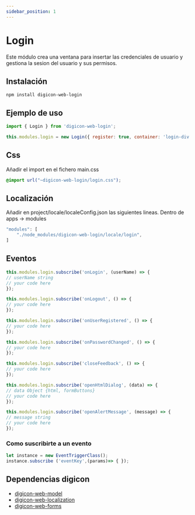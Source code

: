 ```yaml
---
sidebar_position: 1
---
```


# Login
Este módulo crea una ventana para insertar las credenciales de usuario y gestiona la sesion del usuario y sus permisos.

## Instalación
```shell
npm install digicon-web-login 
```
## Ejemplo de uso
```javascript
import { Login } from 'digicon-web-login';

this.modules.login = new Login({ register: true, container: 'login-div' });	
```

## Css
Añadir el import en el fichero main.css
```css
@import url("~digicon-web-login/login.css");
```
## Localización
Añadir en project/locale/localeConfig.json las siguientes lineas. Dentro de apps -> modules
```javascript
"modules": [
    "./node_modules/digicon-web-login/locale/login",
]
```
## Eventos 
```javascript
this.modules.login.subscribe('onLogin', (userName) => {
// userName string
// your code here
});
```
```javascript
this.modules.login.subscribe('onLogout', () => {
// your code here
});
```
```javascript
this.modules.login.subscribe('onUserRegistered', () => {	
// your code here
});
```
```javascript
this.modules.login.subscribe('onPasswordChanged', () => {	
// your code here
});
```
```javascript
this.modules.login.subscribe('closeFeedback', () => {	
// your code here
});
```
```javascript
this.modules.login.subscribe('openHtmlDialog', (data) => {	
// data Object {html, formButtons} 
// your code here
});
```
```javascript
this.modules.login.subscribe('openAlertMessage', (message) => {	
// message string
// your code here
});
```
### Como suscribirte a un evento
```javascript 
let instance = new EventTriggerClass();
instance.subscribe ('eventKey',(params)=> { });
```
## Dependencias digicon
- [digicon-web-model](https://git.code.tecnalia.com/stack-digicon/presentation/digicon-web-model)
- [digicon-web-localization](https://git.code.tecnalia.com/stack-digicon/presentation/digicon-web-localization)
- [digicon-web-forms](https://git.code.tecnalia.com/stack-digicon/presentation/digicon-web-forms)
